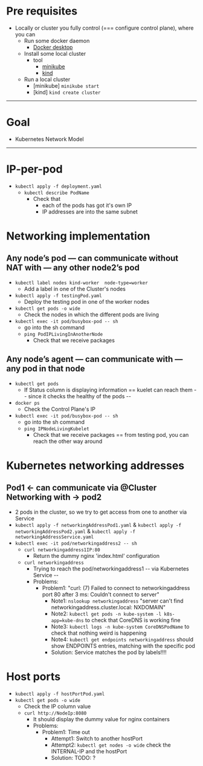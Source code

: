 # Pre requisites
* Locally or cluster you fully control (=== configure control plane), where you can
  * Run some docker daemon
    * [Docker desktop](https://www.docker.com/products/docker-desktop/)
  * Install some local cluster
    * tool
      * [minikube](https://minikube.sigs.k8s.io/docs/start/)
      * [kind](https://kind.sigs.k8s.io/)
  * Run a local cluster
    * [minikube]  `minikube start`
    * [kind] `kind create cluster`

----

# Goal
* Kubernetes Network Model

---

# IP-per-pod
* `kubectl apply -f deployment.yaml`
  * `kubectl describe PodName`
    * Check that
      * each of the pods has got it's own IP
      * IP addresses are into the same subnet

# Networking implementation
## Any node’s pod — can communicate without NAT with — any other node2’s pod
* `kubectl label nodes kind-worker  node-type=worker`
  * Add a label in one of the Cluster's nodes
* `kubectl apply -f testingPod.yaml`
  * Deploy the testing pod in one of the worker nodes
* `kubectl get pods -o wide`
  * Check the nodes in which the different pods are living
* `kubectl exec -it pod/busybox-pod -- sh`
  * go into the sh command
  * `ping PodIPLivingInAnotherNode`
    * Check that we receive packages
## Any node’s agent — can communicate with — any pod in that node
* `kubectl get pods`
  * If Status column is displaying information == kuelet can reach them -- since it checks the healthy of the pods --
* `docker ps`
  * Check the Control Plane's IP
* `kubectl exec -it pod/busybox-pod -- sh`
  * go into the sh command
  * `ping IPNodeLivingKubelet`
    * Check that we receive packages == from testing pod, you can reach the other way around


# Kubernetes networking addresses
## Pod1 ← can communicate via @Cluster Networking  with → pod2
* 2 pods in the cluster, so we try to get access from one to another via Service
* `kubectl apply -f networkingAddressPod1.yaml` & `kubectl apply -f networkingAddressPod2.yaml` & `kubectl apply -f networkingAddressService.yaml`
* `kubectl exec -it pod/networkingaddress2 -- sh`
  * `curl networkingaddress1IP:80`
    * Return the dummy nginx 'index.html' configuration
  * `curl networkingaddress`
    * Trying to reach the pod/networkingaddress1 -- via Kubernetes Service --
    * Problems:
      * Problem1: "curl: (7) Failed to connect to networkingaddress port 80 after 3 ms: Couldn't connect to server"
        * Note1: `nslookup networkingaddress` "server can't find networkingaddress.cluster.local: NXDOMAIN"
        * Note2: `kubectl get pods -n kube-system -l k8s-app=kube-dns` to check that CoreDNS is working fine
        * Note3: `kubectl logs -n kube-system CoreDNSPodName` to check that nothing weird is happening
        * Note4: `kubectl get endpoints networkingaddress` should show ENDPOINTS entries, matching with the specific pod 
        * Solution: Service matches the pod by labels!!!!

# Host ports
* `kubectl apply -f hostPortPod.yaml`
* `kubectl get pods -o wide`
  * Check the IP column value
  * `curl http://NodeIp:8080`
    * It should display the dummy value for nginx containers
    * Problems:
      * Problem1: Time out
        * Attempt1: Switch to another hostPort
        * Attempt2: `kubectl get nodes -o wide` check the INTERNAL-IP and the hostPort
        * Solution: TODO: ?
